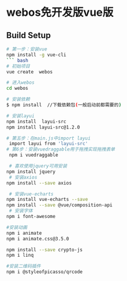 # webos免开发版vue版


## Build Setup
``` bash 
# 第一步：安装vue
npm install -g vue-cli 
``` bash
# 初始项目
vue create  webos 

# 进入webos
cd webos

# 安装依赖
$ npm install  //下载依赖包(一般启动前都需要的) 

# 安装layui
npm install  layui-src 
npm install layui-src@1.2.0

# 第五步：在main.js中import layui
 import layui from 'layui-src'
# 第6步：安装vuedraggable用于拖拽实现拖拽表单
 npm i vuedraggable

 # 喜欢使用jquery可用安装
npm install jquery    
 # 安装axios
npm install --save axios

 # 安装vue-echarts
npm install vue-echarts --save
npm install --save @vue/composition-api
 # 安装字体
npm i font-awesome

#安装动画
npm i animate
npm i animate.css@3.5.0

npm install --save crypto-js
npm i linq

#安装二维码插件
npm i @styleofpicasso/qrcode
```


